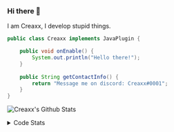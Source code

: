 ### Hi there 👋

I am Creaxx, I develop stupid things. 

```java
public class Creaxx implements JavaPlugin {

    public void onEnable() {
        System.out.println("Hello there!");
    }
    
    public String getContactInfo() {
        return "Message me on discord: Creaxx#0001";
    }
}
```

![Creaxx's Github Stats](https://github-readme-stats.vercel.app/api?username=CreaxxOG&show_icons=true&theme=dark&count_private=true)

<details>
  <summary>Code Stats</summary>

<!--START_SECTION:waka-->
![Code Time](http://img.shields.io/badge/Code%20Time-953%20hrs%2034%20mins-blue)

![Lines of code](https://img.shields.io/badge/From%20Hello%20World%20I%27ve%20Written-2%20Thousand%20lines%20of%20code-blue)

**🐱 My GitHub Data** 

> 🏆 753 Contributions in the Year 2022
 > 
> 📦 231.3 kB Used in GitHub's Storage 
 > 
> 🚫 Not Opted to Hire
 > 
> 📜 3 Public Repositories 
 > 
> 🔑 3 Private Repositories  
 > 
**I'm an Early 🐤** 

```text
🌞 Morning    22 commits     █░░░░░░░░░░░░░░░░░░░░░░░░   4.4% 
🌆 Daytime    232 commits    ███████████░░░░░░░░░░░░░░   46.4% 
🌃 Evening    233 commits    ███████████░░░░░░░░░░░░░░   46.6% 
🌙 Night      13 commits     ░░░░░░░░░░░░░░░░░░░░░░░░░   2.6%

```
📅 **I'm Most Productive on Saturday** 

```text
Monday       61 commits     ███░░░░░░░░░░░░░░░░░░░░░░   12.2% 
Tuesday      63 commits     ███░░░░░░░░░░░░░░░░░░░░░░   12.6% 
Wednesday    79 commits     ████░░░░░░░░░░░░░░░░░░░░░   15.8% 
Thursday     53 commits     ██░░░░░░░░░░░░░░░░░░░░░░░   10.6% 
Friday       60 commits     ███░░░░░░░░░░░░░░░░░░░░░░   12.0% 
Saturday     92 commits     ████░░░░░░░░░░░░░░░░░░░░░   18.4% 
Sunday       92 commits     ████░░░░░░░░░░░░░░░░░░░░░   18.4%

```


📊 **This Week I Spent My Time On** 

```text
💬 Programming Languages: 
Java                     12 hrs 32 mins      ███████████████████████░░   92.79% 
XML                      26 mins             ░░░░░░░░░░░░░░░░░░░░░░░░░   3.31% 
YAML                     18 mins             ░░░░░░░░░░░░░░░░░░░░░░░░░   2.27% 
GitIgnore file           10 mins             ░░░░░░░░░░░░░░░░░░░░░░░░░   1.25% 
Kotlin                   2 mins              ░░░░░░░░░░░░░░░░░░░░░░░░░   0.31%

🔥 Editors: 
IntelliJ                 13 hrs 30 mins      █████████████████████████   100.0%

```

**I Mostly Code in Java** 

```text
Java                     8 repos             ████████████████░░░░░░░░░   66.67% 
Kotlin                   3 repos             ██████░░░░░░░░░░░░░░░░░░░   25.0% 
EJS                      1 repo              ██░░░░░░░░░░░░░░░░░░░░░░░   8.33%

```



 Last Updated on 31/10/2022 12:56:11 UTC
<!--END_SECTION:waka-->
</details>
